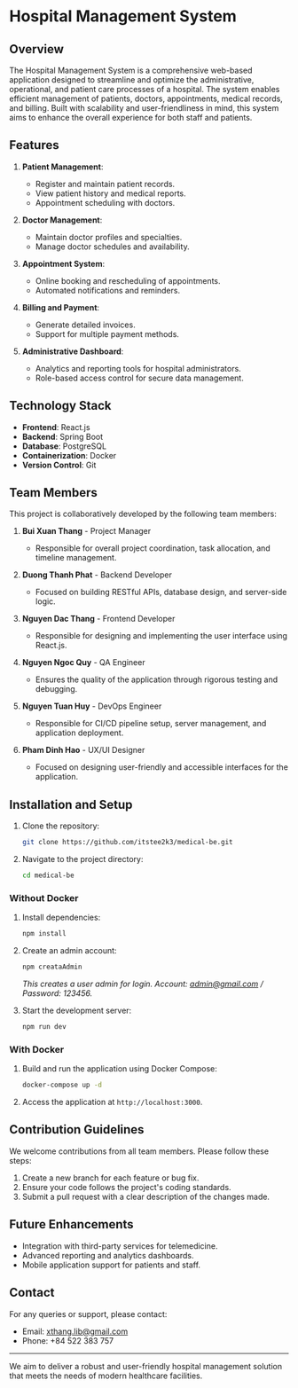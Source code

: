 # Hospital Management System

## Overview
The Hospital Management System is a comprehensive web-based application designed to streamline and optimize the administrative, operational, and patient care processes of a hospital. The system enables efficient management of patients, doctors, appointments, medical records, and billing. Built with scalability and user-friendliness in mind, this system aims to enhance the overall experience for both staff and patients.

## Features
1. **Patient Management**:
   - Register and maintain patient records.
   - View patient history and medical reports.
   - Appointment scheduling with doctors.

2. **Doctor Management**:
   - Maintain doctor profiles and specialties.
   - Manage doctor schedules and availability.

3. **Appointment System**:
   - Online booking and rescheduling of appointments.
   - Automated notifications and reminders.

4. **Billing and Payment**:
   - Generate detailed invoices.
   - Support for multiple payment methods.

5. **Administrative Dashboard**:
   - Analytics and reporting tools for hospital administrators.
   - Role-based access control for secure data management.

## Technology Stack
- **Frontend**: React.js
- **Backend**: Spring Boot
- **Database**: PostgreSQL
- **Containerization**: Docker
- **Version Control**: Git

## Team Members
This project is collaboratively developed by the following team members:

1. **Bui Xuan Thang** - Project Manager
   - Responsible for overall project coordination, task allocation, and timeline management.

2. **Duong Thanh Phat** - Backend Developer
   - Focused on building RESTful APIs, database design, and server-side logic.

3. **Nguyen Dac Thang** - Frontend Developer
   - Responsible for designing and implementing the user interface using React.js.

4. **Nguyen Ngoc Quy** - QA Engineer
   - Ensures the quality of the application through rigorous testing and debugging.

5. **Nguyen Tuan Huy** - DevOps Engineer
   - Responsible for CI/CD pipeline setup, server management, and application deployment.

6. **Pham Dinh Hao** - UX/UI Designer
   - Focused on designing user-friendly and accessible interfaces for the application.
     
## Installation and Setup
1. Clone the repository:
   ```bash
   git clone https://github.com/itstee2k3/medical-be.git
   ```

2. Navigate to the project directory:
   ```bash
   cd medical-be
   ```

### Without Docker
1. Install dependencies:
   ```bash
   npm install
   ```

2. Create an admin account:
   ```bash
   npm creataAdmin
   ```
   *This creates a user admin for login. Account: admin@gmail.com / Password: 123456.*

3. Start the development server:
   ```bash
   npm run dev
   ```

### With Docker
1. Build and run the application using Docker Compose:
   ```bash
   docker-compose up -d
   ```

2. Access the application at `http://localhost:3000`.

## Contribution Guidelines
We welcome contributions from all team members. Please follow these steps:
1. Create a new branch for each feature or bug fix.
2. Ensure your code follows the project's coding standards.
3. Submit a pull request with a clear description of the changes made.

## Future Enhancements
- Integration with third-party services for telemedicine.
- Advanced reporting and analytics dashboards.
- Mobile application support for patients and staff.

## Contact
For any queries or support, please contact:
- Email: xthang.lib@gmail.com
- Phone: +84 522 383 757

---
We aim to deliver a robust and user-friendly hospital management solution that meets the needs of modern healthcare facilities.

